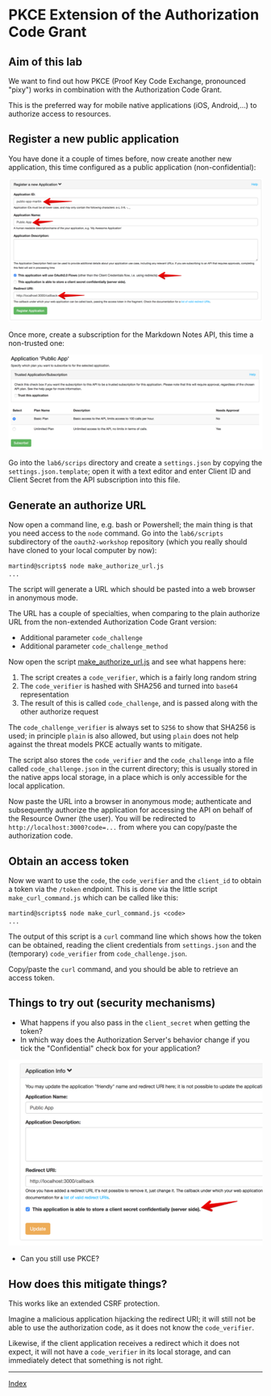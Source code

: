 # PKCE Extension of the Authorization Code Grant

## Aim of this lab

We want to find out how PKCE (Proof Key Code Exchange, pronounced "pixy") works in combination with the Authorization Code Grant.

This is the preferred way for mobile native applications (iOS, Android,...) to authorize access to resources.

## Register a new public application

You have done it a couple of times before, now create another new application, this time configured as a public application (non-confidential):

![Register a public app](images/public-app.png)

Once more, create a subscription for the Markdown Notes API, this time a non-trusted one:

![Normal Subscription](images/normal-subscription.png)

Go into the `lab6/scrips` directory and create a `settings.json` by copying the `settings.json.template`; open it with a text editor and enter Client ID and Client Secret from the API subscription into this file.

## Generate an authorize URL

Now open a command line, e.g. bash or Powershell; the main thing is that you need access to the `node` command. Go into the `lab6/scripts` subdirectory of the `oauth2-workshop` repository (which you really should have cloned to your local computer by now):

```
martind@scripts$ node make_authorize_url.js
...
```

The script will generate a URL which should be pasted into a web browser in anonymous mode.

The URL has a couple of specialties, when comparing to the plain authorize URL from the non-extended Authorization Code Grant version:

* Additional parameter `code_challenge`
* Additional parameter `code_challenge_method`

Now open the script [make_authorize_url.js](scripts/make_authorize_url.js) and see what happens here:

1. The script creates a `code_verifier`, which is a fairly long random string
1. The `code_verifier` is hashed with SHA256 and turned into `base64` representation
1. The result of this is called `code_challenge`, and is passed along with the other authorize request

The `code_challenge_verifier` is always set to `S256` to show that SHA256 is used; in principle `plain` is also allowed, but using `plain` does not help against the threat models PKCE actually wants to mitigate.

The script also stores the `code_verifier` and the `code_challenge` into a file called `code_challenge.json` in the current directory; this is usually stored in the native apps local storage, in a place which is only accessible for the local application.

Now paste the URL into a browser in anonymous mode; authenticate and subsequently authorize the application for accessing the API on behalf of the Resource Owner (the user). You will be redirected to `http://localhost:3000?code=...` from where you can copy/paste the authorization code.

## Obtain an access token

Now we want to use the `code`, the `code_verifier` and the `client_id` to obtain a token via the `/token` endpoint. This is done via the little script `make_curl_command.js` which can be called like this:

```
martind@scripts$ node make_curl_command.js <code>
...
```

The output of this script is a `curl` command line which shows how the token can be obtained, reading the client credentials from `settings.json` and the (temporary) `code_verifier` from `code_challenge.json`.

Copy/paste the `curl` command, and you should be able to retrieve an access token.

## Things to try out (security mechanisms)

* What happens if you also pass in the `client_secret` when getting the token?
* In which way does the Authorization Server's behavior change if you tick the "Confidential" check box for your application?

![Make it confidential](images/make-it-confidential.png)

* Can you still use PKCE?

## How does this mitigate things?

This works like an extended CSRF protection. 

Imagine a malicious application hijacking the redirect URI; it will still not be able to use the authorization code, as it does not know the `code_verifier`.

Likewise, if the client application receives a redirect which it does not expect, it will not have a `code_verifier` in its local storage, and can immediately detect that something is not right.

---
[Index](../README.md)
